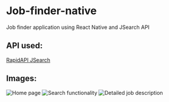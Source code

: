 # Job-finder-native
Job finder application using React Native and JSearch API

## API used:
[RapidAPI JSearch](https://rapidapi.com/letscrape-6bRBa3QguO5/api/jsearch)

## Images:
![Home page](https://github.com/user-attachments/assets/6640a8b7-251b-4ba0-961e-7179ec193ab2)
![Search functionality](https://github.com/user-attachments/assets/9ef9acef-530a-40ee-87e4-fffa7caf72c7)
![Detailed job description](https://github.com/user-attachments/assets/c48e4268-a156-4981-aa70-098192188bf2)
